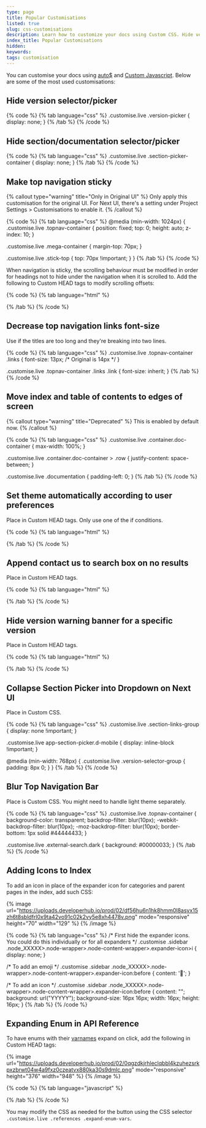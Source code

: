 ```yaml
---
type: page
title: Popular Customisations
listed: true
slug: css-customisations
description: Learn how to customize your docs using Custom CSS. Hide version selector, section selector, make top navigation sticky, decrease font size, move index, set theme and more.
index_title: Popular Customisations
hidden: 
keywords: 
tags: customisation
---
```


You can customise your docs using [auto$](/support-center/custom-css) and [Custom Javascript](/support-center/custom-javascript). Below are some of the most used customisations:

## Hide version selector/picker

{% code %}
{% tab language="css" %}
.customise.live .version-picker {
    display: none;
}
{% /tab %}
{% /code %}

## Hide section/documentation selector/picker

{% code %}
{% tab language="css" %}
.customise.live .section-picker-container {
    display: none;
}
{% /tab %}
{% /code %}

## Make top navigation sticky

{% callout type="warning" title="Only in Original UI" %}
Only apply this customisation for the original UI. For Next UI, there's a setting under Project Settings &gt; Customisations to enable it.
{% /callout %}

{% code %}
{% tab language="css" %}
@media (min-width: 1024px) {
  .customise.live .topnav-container {
    position: fixed;
    top: 0;
    height: auto;
    z-index: 10;
  }

  .customise.live .mega-container {
    margin-top: 70px;
  }

  .customise.live .stick-top {
    top: 70px !important;
  }
}
{% /tab %}
{% /code %}

When navigation is sticky, the scrolling behaviour must be modified in order for headings not to hide under the navigation when it is scrolled to. Add the following to Custom HEAD tags to modify scrolling offsets:

{% code %}
{% tab language="html" %}
<script>
  window.settings.apply({
    scrolling: { // Modify values as needed, according to your navbar height.
      scrollTopOffsetOnFragmentChange: {documentation: -90, apiReference: -50}
    }
  });
</script>
{% /tab %}
{% /code %}

## Decrease top navigation links font-size

Use if the titles are too long and they're breaking into two lines.

{% code %}
{% tab language="css" %}
.customise.live .topnav-container .links {
  font-size: 13px; /* Original is 14px */
}

.customise.live .topnav-container .links .link {
  font-size: inherit;
}
{% /tab %}
{% /code %}

## Move index and table of contents to edges of screen

{% callout type="warning" title="Deprecated" %}
This is enabled by default now.
{% /callout %}

{% code %}
{% tab language="css" %}
.customise.live .container.doc-container {
  max-width: 100%;
}

.customise.live .container.doc-container > .row {
  justify-content: space-between;
}


.customise.live .documentation {
  padding-left: 0;
}
{% /tab %}
{% /code %}

## Set theme automatically according to user preferences

Place in Custom HEAD tags. Only use one of the if conditions.

{% code %}
{% tab language="html" %}
<script>
  // If your theme is set to dark by default, use the following IF condition.
  if (window.matchMedia && window.matchMedia('(prefers-color-scheme: light)').matches) {
    window.setTheme('light');
	}
  
  // If your theme is set to light by default, use the following IF condition.
  if (window.matchMedia && window.matchMedia('(prefers-color-scheme: dark)').matches) {
    window.setTheme('dark');
	}
</script>
{% /tab %}
{% /code %}

## Append contact us to search box on no results

Place in Custom HEAD tags.

{% code %}
{% tab language="html" %}
<style>
  .search-contact-us {
    color: inherit;
    font-size: inherit;
    text-decoration: underline;
  }
  
  .search-contact-us:hover {
    color: inherit;
  }
</style>

<script>
  document.addEventListener('onsearch', function (event) {
    let searchEl = document.querySelector('.topnav .search');

    setTimeout(() => {
      if (!document.querySelector('.search-results-container .result')) {
          document.querySelector('.search-results-container .count').innerHTML = 
            'No search results found. <a class="search-contact-us" href="/support-center/contact-us">Contact us?</a>';
      }
    });
  });
</script>
{% /tab %}
{% /code %}

## Hide version warning banner for a specific version

Place in Custom HEAD tags.

{% code %}
{% tab language="html" %}
<script>
document.addEventListener('onsectionchange', e => {
  let versionWarningEl = document.querySelector('.version-warning');
  if (!versionWarningEl) {
    return;
  }

  if (window.getActiveVersion().slug === 'v4') {
    console.log('Hiding banner');
    versionWarningEl.classList.add('d-none');
  } else {
    versionWarningEl.classList.remove('d-none');
  }
});
</script>
{% /tab %}
{% /code %}

## Collapse Section Picker into Dropdown on Next UI

Place in Custom CSS.

{% code %}
{% tab language="css" %}
.customise.live .section-links-group {
  display: none !important;
}

.customise.live app-section-picker.d-mobile {
    display: inline-block !important;
}

@media (min-width: 768px) {
  .customise.live .version-selector-group {
    padding: 8px 0;
  }
}
{% /tab %}
{% /code %}

## Blur Top Navigation Bar

Place is Custom CSS. You might need to handle light theme separately.

{% code %}
{% tab language="css" %}
.customise.live .topnav-container {
    background-color: transparent;
    backdrop-filter: blur(10px);
    -webkit-backdrop-filter: blur(10px);
    -moz-backdrop-filter: blur(10px);
    border-bottom: 1px solid #44444433;
}

.customise.live .external-search.dark {
    background: #00000033;
}
{% /tab %}
{% /code %}

## Adding Icons to Index

To add an icon in place of the expander icon for categories and parent pages in the index, add such CSS:

{% image url="https://uploads.developerhub.io/prod/02/df56hu6n1hk8hmm0l8asvx15zh6t8sbldfrl0x9ta42vo91c02k2vy5e8xh4478v.png" mode="responsive" height="70" width="129" %}
{% /image %}

{% code %}
{% tab language="css" %}
/* First hide the expander icons. You could do this individually or for all expanders */
.customise .sidebar .node_XXXXX>.node-wrapper>.node-content-wrapper>.expander-icon>i {
		display: none;
}

/* To add an emoji */
.customise .sidebar .node_XXXXX>.node-wrapper>.node-content-wrapper>.expander-icon:before {
    content: '👋';
}

/* To add an icon */
.customise .sidebar .node_XXXXX>.node-wrapper>.node-content-wrapper>.expander-icon:before {
    content: "";
    background: url("YYYYY");
    background-size: 16px 16px;
    width: 16px;
    height: 16px;
}
{% /tab %}
{% /code %}

## Expanding Enum in API Reference

To have enums with their [varnames](/support-center/openapi-extensions#x-enum-varnames) expand on click, add the following in Custom HEAD tags:

{% image url="https://uploads.developerhub.io/prod/02/0qgzdkjrhleclqbbl4kzuhezsrkpxzbrwt04w4a9fxz0czeatvx880ka30s9dmlc.png" mode="responsive" height="376" width="948" %}
{% /image %}

{% code %}
{% tab language="javascript" %}
<script>
  document.addEventListener('onreferencecontentloaded', function (e) {
    console.log('Reference content loaded');
    // Find all elements with the "property" class
    e.detail.el.querySelectorAll('.property').forEach(element => {
        // Check if the text starts with "Enum: "
        if (element.textContent.trim().startsWith("Enum: ")) {
            // Extract the enums from the content
            const match = element.innerHTML.match(/<code>(\d+)\s\((.*?)\)<\/code>/g);
            if (match) {
                const enumValues = match.map(item => {
                    const [, key, value] = item.match(/<code>(\d+)\s\((.*?)\)<\/code>/);
                    return { key, value };
                });

                // Create a new button element to replace the original one
                const button = document.createElement('button');
                button.classList.add('expand-enum-vars');
                button.textContent = 'Show enum values';
                const ul = document.createElement('ul');
                ul.style.display = 'none';

                // Add the list items based on the enum values
                enumValues.forEach(({ key, value }) => {
                    const li = document.createElement('li');
                    li.textContent = `${key}: ${value}`;
                    ul.appendChild(li);
                });

                // Toggle display on button click
                button.addEventListener('click', () => {
                    ul.style.display = ul.style.display === 'none' ? 'block' : 'none';
                });

                // Replace the original span with the button and list
                element.replaceWith(button, ul);
            }
        }
    });
  });
</script>
{% /tab %}
{% /code %}

You may modify the CSS as needed for the button using the CSS selector `.customise.live .references .expand-enum-vars`.